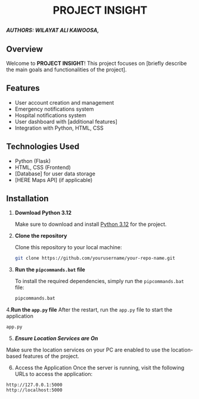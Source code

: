 # <p align="center">PROJECT INSIGHT</p>

***AUTHORS: WILAYAT ALI KAWOOSA,***

## Overview

Welcome to **PROJECT INSIGHT**! This project focuses on [briefly describe the main goals and functionalities of the project].

## Features

- User account creation and management
- Emergency notifications system
- Hospital notifications system
- User dashboard with [additional features]
- Integration with Python, HTML, CSS

## Technologies Used

- Python (Flask)
- HTML, CSS (Frontend)
- [Database] for user data storage
- [HERE Maps API] (if applicable)

## Installation

1. **Download Python 3.12**

   Make sure to download and install [Python 3.12](https://www.python.org/downloads/release/python-3120/) for the project.

2. **Clone the repository**

   Clone this repository to your local machine:
   ```bash
   git clone https://github.com/yourusername/your-repo-name.git
   
3. **Run the `pipcommands.bat` file**

   To install the required dependencies, simply run the `pipcommands.bat` file:
   ```bash
   pipcommands.bat

4.**Run the `app.py` file**
  After the restart, run the `app.py` file to start the application
  ```bash
  app.py
```

5. ***Ensure Location Services are On***

  Make sure the location services on your PC are enabled to use the location-based features of the project.

6. Access the Application
   Once the server is running, visit the following URLs to access the application:
```
http://127.0.0.1:5000
http://localhost:5000
```

